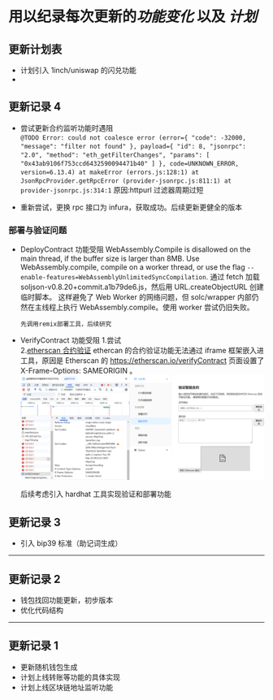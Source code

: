 # 用以纪录每次更新的*功能变化* 以及 _计划_

## 更新计划表

- 计划引入 1inch/uniswap 的闪兑功能
-

## 更新记录 4

- 尝试更新合约监听功能时遇阻  
  `@TODO Error: could not coalesce error (error={ "code": -32000, "message": "filter not found" }, payload={ "id": 8, "jsonrpc": "2.0", "method": "eth_getFilterChanges", "params": [ "0x43ab9106f753ccd6432590094471b40" ] }, code=UNKNOWN_ERROR, version=6.13.4)
  at makeError (errors.js:128:1)
  at JsonRpcProvider.getRpcError (provider-jsonrpc.js:811:1)
  at provider-jsonrpc.js:314:1`
  原因:httpurl 过滤器周期过短

- 重新尝试，更换 rpc 接口为 infura，获取成功。后续更新更健全的版本

### 部署与验证问题

- DeployContract 功能受阻
  WebAssembly.Compile is disallowed on the main thread, if the buffer size is larger than 8MB. Use WebAssembly.compile, compile on a worker thread, or use the flag `--enable-features=WebAssemblyUnlimitedSyncCompilation`.
  通过 fetch 加载 soljson-v0.8.20+commit.a1b79de6.js，然后用 URL.createObjectURL 创建临时脚本。
  这样避免了 Web Worker 的网络问题，但 solc/wrapper 内部仍然在主线程上执行 WebAssembly.compile。使用 worker 尝试仍旧失败。

      先调用remix部署工具，后续研究

- VerifyContract 功能受阻 1.尝试  
  2.[etherscan 合约验证](https://etherscan.io/verifyContract) ethercan 的合约验证功能无法通过 iframe 框架嵌入进工具，原因是 Etherscan 的 https://etherscan.io/verifyContract 页面设置了 X-Frame-Options: SAMEORIGIN 。
  ![alt text](./src/ExtraContent/ErrorsRecord/尝试嵌入etherscanVerify.png)

  后续考虑引入 hardhat 工具实现验证和部署功能

## 更新记录 3

- 引入 bip39 标准（助记词生成）

---

## 更新记录 2

- 钱包找回功能更新，初步版本
- 优化代码结构

---

## 更新记录 1

- 更新随机钱包生成
- 计划上线转账等功能的具体实现
- 计划上线区块链地址监听功能
